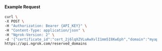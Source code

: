 <!-- Code generated for API Clients. DO NOT EDIT. -->

#### Example Request

```bash
curl \
-X POST \
-H "Authorization: Bearer {API_KEY}" \
-H "Content-Type: application/json" \
-H "Ngrok-Version: 2" \
-d '{"certificate_id":"cert_2j6lqXZVLuAwXvlI1mm5I8KwEph","domain":"myapp.mydomain.com","region":"us"}' \
https://api.ngrok.com/reserved_domains
```
